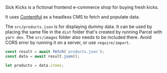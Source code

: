 Sick Kicks is a fictional frontend e-commerce shop for buying fresh kicks.

It uses [Contentful](https://www.contentful.com/) as a headless CMS to fetch and populate data.

The `src/products.json` is for displaying dummy data. It can be used by placing the same file in the `dist` folder that's created by running Parcel with `yarn dev`. The `src/images` folder also needs to be included there. Avoid CORS error by running it on a server, or use `require/import`.

```js
const result = await fetch(`products.json`);
const data = await result.json();

let products = data.items;
```
